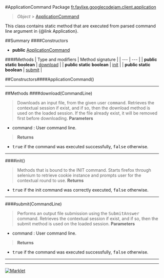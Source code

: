 #ApplicationCommand
Package [fr.faylixe.googlecodejam.client.application](README.md)<br>

> *Object* > [ApplicationCommand](ApplicationCommand.md)

<p>This class contains static method that are
 executed from parsed command line argument in
 {@link Application}.</p>

##Summary
####Constructors
* **public** [ApplicationCommand](#applicationcommand)

####Methods
| Type and modifiers | Method signature |
| --- | --- |
| **public static** **boolean** | [download](#downloadcommandline) |
| **public static** **boolean** | [init](#init) |
| **public static** **boolean** | [submit](#submitcommandline) |


##Constructors####ApplicationCommand()
> 

---


##Methods
####download(CommandLine)
> Downloads an input file, from the given user <tt>command</tt>.
 Retrieves the contextual session if exist, and if so, then
 the download method is used on the loaded session. If the
 file already exist, it will be removed first before downloading.
> **Parameters**
* command : User command line.

> **Returns**
* <tt>true</tt> if the command was executed successfully, <tt>false</tt> otherwise.


---

####init()
> Methods that is bound to the INIT command. Starts
 firefox through selenium to retrieve cookie instance
 and prompts user for the contextual round to use.
> **Returns**
* <tt>true</tt> if the init command was correctly executed, <tt>false</tt> otherwise.


---

####submit(CommandLine)
> Performs an output file submission using the <tt>SubmitAnswer</tt>
 command. Retrieves the contextual session if exist, and if so, then
 the submit method is used on the loaded session.
> **Parameters**
* command : User command line.

> **Returns**
* <tt>true</tt> if the command was executed successfully, <tt>false</tt> otherwise.


---

---

[![Marklet](https://img.shields.io/badge/Generated%20by-Marklet-green.svg)](https://github.com/Faylixe/marklet)